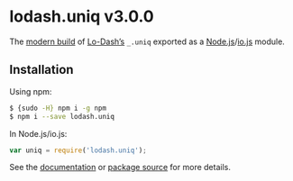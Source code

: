 # lodash.uniq v3.0.0

The [modern build](https://github.com/lodash/lodash/wiki/Build-Differences) of [Lo-Dash’s](https://lodash.com/) `_.uniq` exported as a [Node.js](http://nodejs.org/)/[io.js](https://iojs.org/) module.

## Installation

Using npm:

```bash
$ {sudo -H} npm i -g npm
$ npm i --save lodash.uniq
```

In Node.js/io.js:

```js
var uniq = require('lodash.uniq');
```

See the [documentation](https://lodash.com/docs#uniq) or [package source](https://github.com/lodash/lodash/blob/3.0.0-npm-packages/lodash.uniq/index.js) for more details.

